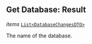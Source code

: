

## Get Database: Result  
  
<article>

*items* [`List<DatabaseChangesDTO>`](/docs/ssm-couchdb-models--page#database) 

The name of the database.

</article>

